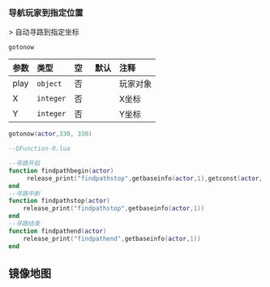 ### 导航玩家到指定位置

&gt; 自动寻路到指定坐标

`gotonow`

| 参数 | 类型      | 空   | 默认 | 注释     |
| :--- | :-------- | :--- | :--- | :------- |
| play | `object`  | 否   |      | 玩家对象 |
| X    | `integer` | 否   |      | X坐标    |
| Y    | `integer` | 否   |      | Y坐标    |

```lua
gotonow(actor,330, 330) 

--QFunction-0.lua

--寻路开启
function findpathbegin(actor)
     release_print("findpathstop",getbaseinfo(actor,1),getconst(actor, "&lt;$ToPointX&gt;"),getconst(actor, "&lt;$ToPointY&gt;"))
end
--寻路中断
function findpathstop(actor)
    release_print("findpathstop",getbaseinfo(actor,1))
end
--寻路结束
function findpathend(actor)
    release_print("findpathend",getbaseinfo(actor,1))
end
```

## 镜像地图

